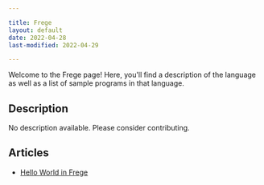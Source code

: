 ```yaml
---

title: Frege
layout: default
date: 2022-04-28
last-modified: 2022-04-29

---
```


Welcome to the Frege page! Here, you'll find a description of the language as well as a list of sample programs in that language.

## Description

No description available. Please consider contributing.

## Articles

- [Hello World in Frege](https://sampleprograms.io/projects/hello-world/frege)